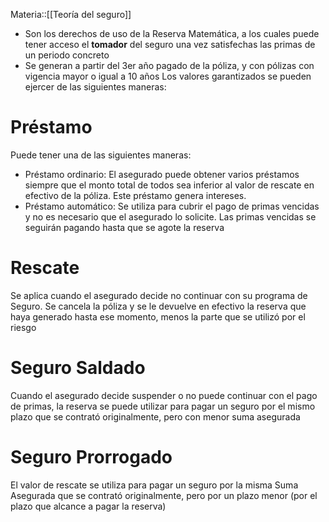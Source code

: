 Materia::[[Teoría del seguro]]
- Son los derechos de uso de la Reserva Matemática, a los cuales puede tener acceso el **tomador** del seguro una vez satisfechas las primas de un periodo concreto
- Se generan a partir del 3er año pagado de la póliza, y con pólizas con vigencia mayor o igual a 10 años 
Los valores garantizados se pueden ejercer de las siguientes maneras: 
# Préstamo
Puede tener una de las siguientes maneras: 
- Préstamo ordinario: El asegurado puede obtener varios préstamos siempre que el monto total de todos sea inferior al valor de rescate en efectivo de la póliza. Este préstamo genera intereses. 
- Préstamo automático: Se utiliza para cubrir el pago de primas vencidas y no es necesario que el asegurado lo solicite. Las primas vencidas se seguirán pagando hasta que se agote la reserva
# Rescate 
Se aplica cuando el asegurado decide no continuar con su programa de Seguro. Se cancela la póliza y se le devuelve en efectivo la reserva que haya generado hasta ese momento, menos la parte que se utilizó por el riesgo
# Seguro Saldado 
Cuando el asegurado decide suspender o no puede continuar con el pago de primas, la reserva se puede utilizar para pagar un seguro por el mismo plazo que se contrató originalmente, pero con menor suma asegurada
# Seguro Prorrogado
El valor de rescate se utiliza para pagar un seguro por la misma Suma Asegurada que se contrató originalmente, pero por un plazo menor (por el plazo que alcance a pagar la reserva)
